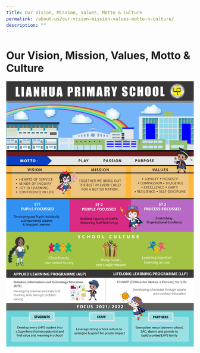 ```yaml
---
title: Our Vision, Mission, Values, Motto & Culture
permalink: /about-us/our-vision-mission-values-motto-n-culture/
description: ""
---
```

# Our Vision, Mission, Values, Motto & Culture

![](/images/About%20us/LCSuperheroes.jpg)